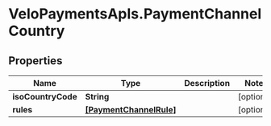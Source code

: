# VeloPaymentsApIs.PaymentChannelCountry

## Properties
Name | Type | Description | Notes
------------ | ------------- | ------------- | -------------
**isoCountryCode** | **String** |  | [optional] 
**rules** | [**[PaymentChannelRule]**](PaymentChannelRule.md) |  | [optional] 


